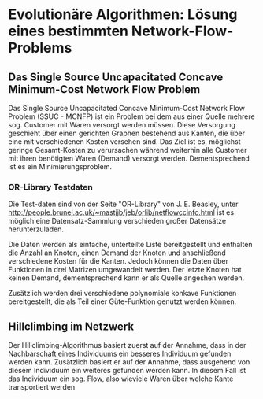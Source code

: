 # Evolutionäre Algorithmen: Lösung eines bestimmten Network-Flow-Problems

## Das Single Source Uncapacitated Concave Minimum-Cost Network Flow Problem

Das Single Source Uncapacitated Concave Minimum-Cost Network Flow Problem (SSUC - MCNFP) ist ein Problem bei dem aus einer Quelle mehrere sog. Customer mit Waren versorgt werden müssen. Diese Versorgung geschieht über einen gerichten Graphen bestehend aus Kanten, die über eine mit verschiedenen Kosten versehen sind. Das Ziel ist es, möglichst geringe Gesamt-Kosten zu verursachen während weiterhin alle Customer mit ihren benötigten Waren (Demand) versorgt werden. Dementsprechend ist es ein Minimierungsproblem.

### OR-Library Testdaten

Die Test-daten sind von der Seite "OR-Library" von J. E. Beasley, unter <http://people.brunel.ac.uk/~mastjjb/jeb/orlib/netflowccinfo.html> ist es möglich eine Datensatz-Sammlung verschieden großer Datensätze herunterzuladen.

Die Daten werden als einfache, unterteilte Liste bereitgestellt und enthalten die Anzahl an Knoten, einen Demand der Knoten und anschließend verschiedene Kosten für die Kanten. Jedoch können die Daten über Funktionen in drei Matrizen umgewandelt werden. Der letzte Knoten hat keinen Demand, dementsprechend kann er als Quelle angeshen werden.

Zusätzlich werden drei verschiedene polynomiale konkave Funktionen bereitgestellt, die als Teil einer Güte-Funktion genutzt werden können.

## Hillclimbing im Netzwerk

Der Hillclimbing-Algorithmus basiert zuerst auf der Annahme, dass in der Nachbarschaft eines Individuums ein besseres Individuum gefunden werden kann. Zusätzlich  basiert er auf der Annahme, dass ausgehend von diesem Individuum ein weiteres gefunden werden kann. In diesem Fall ist das Individuum ein sog. Flow, also wieviele Waren über welche Kante transportiert werden
